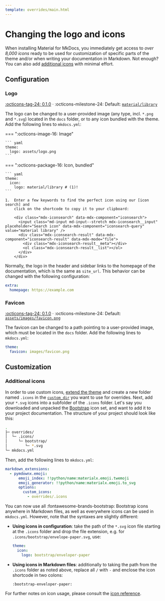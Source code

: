 ```yaml
---
template: overrides/main.html
---
```


# Changing the logo and icons

When installing Material for MkDocs, you immediately get access to _over 8,000 
icons_ ready to be used for customization of specific parts of the theme and/or 
when writing your documentation in Markdown. Not enough? You can also add
[additional icons] with minimal effort.

  [additional icons]: #additional-icons

## Configuration

### Logo

[:octicons-tag-24: 0.1.0][logo support] ·
:octicons-milestone-24: Default: [`material/library`][logo default]

The logo can be changed to a user-provided image (any type, incl. `*.png` and
`*.svg`) located in the `docs` folder, or to any icon bundled with the theme.
Add the following lines to `mkdocs.yml`:

=== ":octicons-image-16: Image"

    ``` yaml
    theme:
      logo: assets/logo.png
    ```

=== ":octicons-package-16: Icon, bundled"

    ``` yaml
    theme:
      icon:
        logo: material/library # (1)!
    ```

    1.  Enter a few keywords to find the perfect icon using our [icon search] and
        click on the shortcode to copy it to your clipboard:

        <div class="mdx-iconsearch" data-mdx-component="iconsearch">
          <input class="md-input md-input--stretch mdx-iconsearch__input" placeholder="Search icon" data-mdx-component="iconsearch-query" value="material library" />
          <div class="mdx-iconsearch-result" data-mdx-component="iconsearch-result" data-mdx-mode="file">
            <div class="mdx-iconsearch-result__meta"></div>
            <ol class="mdx-iconsearch-result__list"></ol>
          </div>
        </div>

  [logo support]: https://github.com/squidfunk/mkdocs-material/releases/tag/0.1.0
  [logo default]: https://github.com/squidfunk/mkdocs-material/blob/master/material/.icons/material/library.svg
  [icon search]: ../reference/icons-emojis.md#search

Normally, the logo in the header and sidebar links to the homepage of the
documentation, which is the same as `site_url`. This behavior can be changed
with the following configuration:

``` yaml
extra:
  homepage: https://example.com
```

### Favicon

[:octicons-tag-24: 0.1.0][favicon support] ·
:octicons-milestone-24: Default: [`assets/images/favicon.png`][favicon default]

The favicon can be changed to a path pointing to a user-provided image, which 
must be located in the `docs` folder. Add the following lines to `mkdocs.yml`:

``` yaml
theme:
  favicon: images/favicon.png
```

  [favicon support]: https://github.com/squidfunk/mkdocs-material/releases/tag/0.1.0
  [favicon default]: https://github.com/squidfunk/mkdocs-material/blob/master/material/assets/images/favicon.png

## Customization

### Additional icons

In order to use custom icons, [extend the theme] and create a new folder named
`.icons` in the [`custom_dir`][custom_dir] you want to use for overrides.
Next, add your `*.svg` icons into a subfolder of the `.icons` folder. Let's say
you downloaded and unpacked the [Bootstrap] icon set, and want to add it to
your project documentation. The structure of your project should look like this:

``` sh
.
├─ overrides/
│  └─ .icons/
│     └─ bootstrap/
│        └─ *.svg
└─ mkdocs.yml
```

Then, add the following lines to `mkdocs.yml`:

``` yaml
markdown_extensions:
  - pymdownx.emoji:
      emoji_index: !!python/name:materialx.emoji.twemoji
      emoji_generator: !!python/name:materialx.emoji.to_svg
      options:
        custom_icons:
          - overrides/.icons
```

You can now use all :fontawesome-brands-bootstrap: Bootstrap icons anywhere in
Markdown files, as well as everywhere icons can be used in `mkdocs.yml`.
However, note that the syntaxes are slightly different:

- __Using icons in configuration__: take the path of the `*.svg` icon file
  starting at the `.icons` folder and drop the file extension, e.g. for
  `.icons/bootstrap/envelope-paper.svg`, use:

    ``` yaml
    theme:
      icon:
        logo: bootstrap/enveloper-paper
    ```

- __Using icons in Markdown files__: additionally to taking the path from the
  `.icons` folder as noted above, replace all `/` with `-` and enclose the icon
  shortcode in two colons:

    ```
    :bootstrap-enveloper-paper:
    ```

For further notes on icon usage, please consult the [icon reference].

  [extend the theme]: ../customization.md#extending-the-theme
  [custom_dir]: https://www.mkdocs.org/user-guide/configuration/#custom_dir
  [Bootstrap]: https://icons.getbootstrap.com/
  [icon reference]: ../reference/icons-emojis.md#using-icons
